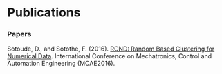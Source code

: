 # Publications

### Papers

Sotoude, D., and Sotothe, F. (2016). [RCND: Random Based Clustering for Numerical Data](http://ebooks.iospress.nl/volumearticle/45324). International Conference on Mechatronics, Control and Automation Engineering (MCAE2016).